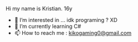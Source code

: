 Hi my name is Kristian. 16y
- 👀 I’m interested in ... idk programing ? XD
- 🌱 I’m currently learning C#
- 📫 How to reach me : kikogaming0@gmail.com

<!---
KristianBarzilov06/KristianBarzilov06 is a ✨ special ✨ repository because its `README.md` (this file) appears on your GitHub profile.
You can click the Preview link to take a look at your changes.
--->
